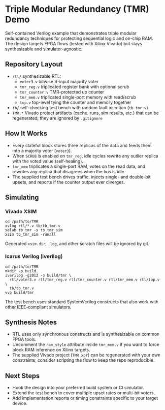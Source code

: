 # Triple Modular Redundancy (TMR) Demo

Self-contained Verilog example that demonstrates triple modular redundancy techniques for protecting sequential logic and on-chip RAM. The design targets FPGA flows (tested with Xilinx Vivado) but stays synthesizable and simulator-agnostic.

## Repository Layout

- `rtl/` synthesizable RTL:
  - `voter3.v` bitwise 3-input majority voter
  - `tmr_reg.v` triplicated register bank with optional scrub
  - `tmr_counter.v` TMR-protected up counter
  - `tmr_mem.v` triplicated single-port memory with read/scrub
  - `top.v` top-level tying the counter and memory together
- `tb/` self-checking test bench with random fault injection (`tb_tmr.v`)
- `TMR.*` Vivado project artifacts (cache, runs, sim results, etc.) that can be regenerated; they are ignored by `.gitignore`

## How It Works

- Every stateful block stores three replicas of the data and feeds them into a majority voter (`voter3`).
- When `SCRUB` is enabled on `tmr_reg`, idle cycles rewrite any outlier replica with the voted value (self-healing).
- `tmr_mem` triplicates a single-port RAM, votes on the read data, and rewrites any replica that disagrees when the bus is idle.
- The supplied test bench drives traffic, injects single- and double-bit upsets, and reports if the counter output ever diverges.

## Simulating

### Vivado XSIM

```
cd /path/to/TMR
xvlog rtl/*.v tb/tb_tmr.v
xelab tb_tmr -s tb_tmr_sim
xsim tb_tmr_sim -runall
```

Generated `xsim.dir`, `.log`, and other scratch files will be ignored by git.

### Icarus Verilog (iverilog)

```
cd /path/to/TMR
mkdir -p build
iverilog -g2012 -o build/tmr \
  rtl/voter3.v rtl/tmr_reg.v rtl/tmr_counter.v rtl/tmr_mem.v rtl/top.v \
  tb/tb_tmr.v
vvp build/tmr
```

The test bench uses standard SystemVerilog constructs that also work with other IEEE-compliant simulators.

## Synthesis Notes

- RTL uses only synchronous constructs and is synthesizable on common FPGA tools.
- Uncomment the `ram_style` attribute inside `tmr_mem.v` if you want to force block RAM inference on Xilinx targets.
- The supplied Vivado project (`TMR.xpr`) can be regenerated with your own constraints; consider scripting the flow to keep the repo reproducible.

## Next Steps

- Hook the design into your preferred build system or CI simulator.
- Extend the test bench to cover multiple upset rates or multi-bit voters.
- Add implementation reports or timing constraints specific to your target device.
